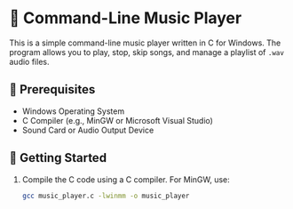 # 🎵 Command-Line Music Player  

This is a simple command-line music player written in C for Windows. The program allows you to play, stop, skip songs, and manage a playlist of `.wav` audio files.  

## 🚀 Prerequisites  
- Windows Operating System  
- C Compiler (e.g., MinGW or Microsoft Visual Studio)  
- Sound Card or Audio Output Device  

## 🔧 Getting Started  

1. Compile the C code using a C compiler. For MinGW, use:  
   ```sh
   gcc music_player.c -lwinmm -o music_player
